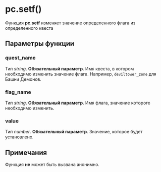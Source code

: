 # pc.setf()
Функция **pc.setf** изменяет значение определенного флага из определенного квеста

## Параметры функции
### quest_name
Тип *string*. **Обязательный параметр**. Имя квеста, в котором необходимо изменить значение флага. Например, `deviltower_zone` для Башни Демонов.

### flag_name
Тип *string*. **Обязательный параметр**. Имя флага, значение которого необходимо изменить.

### value
Тип *number*. **Обязательный параметр**. Значение, которое будет установлено.

## Примечания
Функция **не** может быть вызвана анонимно.